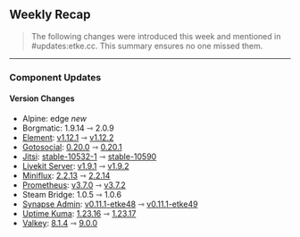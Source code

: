 ## Weekly Recap

> The following changes were introduced this week and mentioned in #updates:etke.cc. This summary ensures no one missed them.

---

### Component Updates

#### Version Changes

* Alpine: edge _new_
* Borgmatic: 1.9.14 ⇾ 2.0.9
* [Element](https://github.com/element-hq/element-web): [v1.12.1](https://github.com/element-hq/element-web/releases/tag/v1.12.1) ⇾ [v1.12.2](https://github.com/element-hq/element-web/releases/tag/v1.12.2)
* [Gotosocial](https://codeberg.org/superseriousbusiness/gotosocial): [0.20.0](https://codeberg.org/superseriousbusiness/gotosocial/releases/tag/v0.20.0) ⇾ [0.20.1](https://codeberg.org/superseriousbusiness/gotosocial/releases/tag/v0.20.1)
* [Jitsi](https://github.com/jitsi/docker-jitsi-meet): [stable-10532-1](https://github.com/jitsi/docker-jitsi-meet/releases/tag/stable-10532-1) ⇾ [stable-10590](https://github.com/jitsi/docker-jitsi-meet/releases/tag/stable-10590)
* [Livekit Server](https://github.com/livekit/livekit): [v1.9.1](https://github.com/livekit/livekit/releases/tag/v1.9.1) ⇾ [v1.9.2](https://github.com/livekit/livekit/releases/tag/v1.9.2)
* [Miniflux](https://github.com/miniflux/v2): [2.2.13](https://github.com/miniflux/v2/releases/tag/2.2.13) ⇾ [2.2.14](https://github.com/miniflux/v2/releases/tag/2.2.14)
* [Prometheus](https://github.com/prometheus/prometheus): [v3.7.0](https://github.com/prometheus/prometheus/releases/tag/v3.7.0) ⇾ [v3.7.2](https://github.com/prometheus/prometheus/releases/tag/v3.7.2)
* Steam Bridge: 1.0.5 ⇾ 1.0.6
* [Synapse Admin](https://github.com/etkecc/synapse-admin): [v0.11.1-etke48](https://github.com/etkecc/synapse-admin/releases/tag/v0.11.1-etke48) ⇾ [v0.11.1-etke49](https://github.com/etkecc/synapse-admin/releases/tag/v0.11.1-etke49)
* [Uptime Kuma](https://github.com/louislam/uptime-kuma): [1.23.16](https://github.com/louislam/uptime-kuma/releases/tag/1.23.16) ⇾ [1.23.17](https://github.com/louislam/uptime-kuma/releases/tag/1.23.17)
* [Valkey](https://github.com/valkey-io/valkey): [8.1.4](https://github.com/valkey-io/valkey/releases/tag/8.1.4) ⇾ [9.0.0](https://github.com/valkey-io/valkey/releases/tag/9.0.0)
